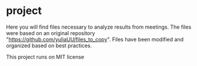 # project

Here you will find files necessary to analyze results from meetings. The files were based on an original repository "https://github.com/yuliaUU/files_to_copy". Files have been modified and organized based on best practices. 

This project runs on MIT license
